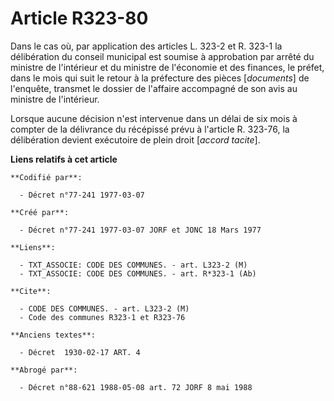 # Article R323-80

Dans le cas où, par application des articles L. 323-2 et R. 323-1 la délibération du conseil municipal est soumise à
approbation par arrêté du ministre de l'intérieur et du ministre de l'économie et des finances, le préfet, dans le mois qui
suit le retour à la préfecture des pièces [*documents*] de l'enquête, transmet le dossier de l'affaire accompagné de son avis
au ministre de l'intérieur.

Lorsque aucune décision n'est intervenue dans un délai de six mois à compter de la délivrance du récépissé prévu à l'article
R. 323-76, la délibération devient exécutoire de plein droit [*accord tacite*].

**Liens relatifs à cet article**

	**Codifié par**:

	  - Décret n°77-241 1977-03-07

	**Créé par**:

	  - Décret n°77-241 1977-03-07 JORF et JONC 18 Mars 1977

	**Liens**:

	  - TXT_ASSOCIE: CODE DES COMMUNES. - art. L323-2 (M)
	  - TXT_ASSOCIE: CODE DES COMMUNES. - art. R*323-1 (Ab)

	**Cite**:

	  - CODE DES COMMUNES. - art. L323-2 (M)
	  - Code des communes R323-1 et R323-76

	**Anciens textes**:

	  - Décret  1930-02-17 ART. 4

	**Abrogé par**:

	  - Décret n°88-621 1988-05-08 art. 72 JORF 8 mai 1988
